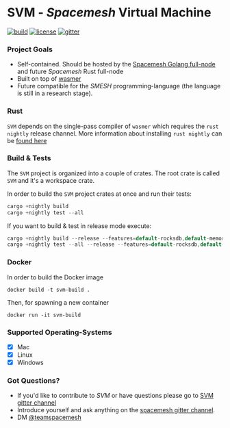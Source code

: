 # SVM - _Spacemesh_ Virtual Machine

[![build](https://github.com/spacemeshos/svm/actions/workflows/ci.yml/badge.svg)](https://github.com/spacemeshos/svm/actions/workflows/ci.yml)
[![license](https://img.shields.io/badge/License-MIT-brightgreen.svg)](https://github.com/spacemeshos/svm/blob/master/LICENSE)
[![gitter](https://badges.gitter.im/gitterHQ/gitter.png)](https://gitter.im/spacemesh-os/svm)


### Project Goals

* Self-contained. Should be hosted by the [Spacemesh Golang full-node](https://github.com/spacemeshos/go-spacemesh) and future _Spacemesh_ Rust full-node
* Built on top of [wasmer](https://wasmer.io)
* Future compatible for the _SMESH_ programming-language (the language is still in a research stage).


### Rust

`SVM` depends on the single-pass compiler of `wasmer` which requires the `rust nightly` release channel.
More information about installing `rust nightly` can be [found here](https://doc.rust-lang.org/1.2.0/book/nightly-rust.html)


### Build & Tests

The `SVM` project is organized into a couple of crates.
The root crate is called `SVM` and it's a workspace crate.

In order to build the `SVM` project crates at once and run their tests:

```rust
cargo +nightly build
cargo +nightly test --all
```

If you want to build & test in release mode execute:

```rust
cargo +nightly build --release --features=default-rocksdb,default-memory
cargo +nightly test --all --release --features=default-rocksdb,default-memory
```

### Docker

In order to build the Docker image
```
docker build -t svm-build .
```

Then, for spawning a new container
```
docker run -it svm-build
```

### Supported Operating-Systems

* [x] Mac
* [x] Linux
* [x] Windows

### Got Questions?

- If you'd like to contribute to _SVM_ or have questions please go to [SVM gitter channel](https://gitter.im/spacemesh-os/svm)
- Introduce yourself and ask anything on the [spacemesh gitter channel](https://gitter.im/spacemesh-os/svm).
- DM [@teamspacemesh](https://twitter.com/teamspacemesh)
